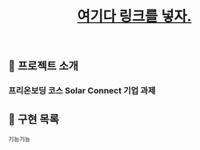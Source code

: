 <h1 align='middle'><a href='#'>여기다 링크를 넣자.</a></h1>

<br/>

## 📌 프로젝트 소개

###  프리온보딩 코스 Solar Connect 기업 과제

## 📑 구현 목록

`기능기능`

